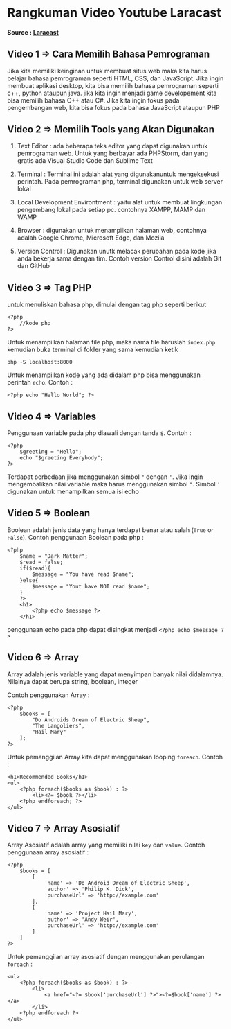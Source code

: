 # Rangkuman Video Youtube Laracast

#### Source : [Laracast](https://www.youtube.com/watch?v=U2lQWR6uIuo&list=PL3VM-unCzF8ipG50KDjnzhugceoSG3RTC&ab_channel=Laracasts)


## Video 1 => Cara Memilih Bahasa Pemrograman
Jika kita memiliki keinginan untuk membuat situs web maka kita harus belajar bahasa pemrograman seperti HTML, CSS, dan JavaScript. Jika ingin membuat aplikasi desktop, kita bisa memilih bahasa pemrograman seperti c++, python ataupun java. jika kita ingin menjadi game developement kita bisa memilih bahasa C++ atau C#. Jika kita ingin fokus pada pengembangan web, kita bisa fokus pada bahasa JavaScript ataupun PHP

## Video 2 => Memilih Tools yang Akan Digunakan
1. Text Editor : ada beberapa teks editor yang dapat digunakan untuk pemrograman web. Untuk yang berbayar ada PHPStorm, dan yang gratis ada Visual Studio Code dan Sublime Text

2. Terminal : Terminal ini adalah alat yang digunakanuntuk mengeksekusi perintah. Pada pemrograman php, terminal digunakan untuk web server lokal

3. Local Development Environtment : yaitu alat untuk membuat lingkungan pengembang lokal pada setiap pc. contohnya XAMPP, MAMP dan WAMP

4. Browser : digunakan untuk menampilkan halaman web, contohnya adalah Google Chrome, Microsoft Edge, dan Mozila

5. Version Control : Digunakan unutk melacak perubahan pada kode jika anda bekerja sama dengan tim. Contoh version Control disini adalah Git dan GitHub

## Video 3 => Tag PHP
untuk menuliskan bahasa php, dimulai dengan tag php seperti berikut
```
<?php
    //kode php
?>
```

Untuk menampilkan halaman file php, maka nama file haruslah ```index.php``` kemudian buka terminal di folder yang sama kemudian ketik
```
php -S localhost:8000
```

Untuk menampilkan kode yang ada didalam php bisa menggunakan perintah ```echo```. Contoh : 
```
<?php echo "Hello World"; ?>
``` 

## Video 4 => Variables
Penggunaan variable pada php diawali dengan tanda ```$```. Contoh : 
```
<?php 
    $greeting = "Hello";
    echo "$greeting Everybody";
?>
```

Terdapat perbedaan jika menggunakan simbol ```"``` dengan ```'```. Jika ingin mengembalikan nilai variable maka harus menggunakan simbol ```"```. Simbol ```'``` digunakan untuk menampilkan semua isi echo

## Video 5 => Boolean
Boolean adalah jenis data yang hanya terdapat benar atau salah (```True``` or ```False```). Contoh penggunaan Boolean pada php : 
```
<?php 
    $name = "Dark Matter";
    $read = false;
    if($read){
        $message = "You have read $name";
    }else{
        $message = "Yout have NOT read $name";
    }
    ?>
    <h1>
        <?php echo $message ?>
    </h1>
```

penggunaan echo pada php dapat disingkat menjadi ```<?php echo $message ?>```

## Video 6 => Array
Array adalah jenis variable yang dapat menyimpan banyak nilai didalamnya. Nilainya dapat berupa string, boolean, integer

Contoh penggunakan Array :
```
<?php    
    $books = [
        "Do Androids Dream of Electric Sheep",
        "The Langoliers",
        "Hail Mary"
    ];
?>
```

Untuk pemanggilan Array kita dapat menggunakan looping ```foreach```. Contoh : 
```
<h1>Recommended Books</h1>
<ul>
    <?php foreach($books as $book) : ?>
        <li><?= $book ?></li>
    <?php endforeach; ?>
</ul>
```

## Video 7 => Array Asosiatif
Array Asosiatif adalah array yang memiliki nilai ```key``` dan ```value```. Contoh penggunaan array asosiatif :
```
<?php 
    $books = [
        [
            'name' => 'Do Android Dream of Electric Sheep',
            'author' => 'Philip K. Dick',
            'purchaseUrl' => 'http://example.com'
        ],
        [
            'name' => 'Project Hail Mary',
            'author' => 'Andy Weir',
            'purchaseUrl' => 'http://example.com'
        ]
    ]
?>
```

Untuk pemanggilan array asosiatif dengan menggunakan perulangan ```foreach``` :
```
<ul>
    <?php foreach($books as $book) : ?>
        <li>
            <a href="<?= $book['purchaseUrl'] ?>"><?=$book['name'] ?></a>
        </li>
    <?php endforeach ?>
</ul>
```




